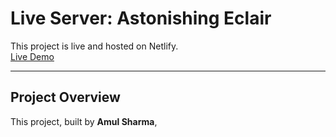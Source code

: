 # Live Server: Astonishing Eclair

This project is live and hosted on Netlify.  
[Live Demo](https://astonishing-eclair-00a602.netlify.app/)

---

## **Project Overview**

This project, built by **Amul Sharma**, 
